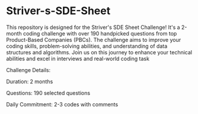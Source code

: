 # Striver-s-SDE-Sheet
This repository is designed for the Striver's SDE Sheet Challenge! It's a 2-month coding challenge with over 190 handpicked questions from top Product-Based Companies (PBCs). The challenge aims to improve your coding skills, problem-solving abilities, and understanding of data structures and algorithms. Join us on this journey to enhance your technical abilities and excel in interviews and real-world coding task


Challenge Details:

Duration: 2 months

Questions: 190 selected questions

Daily Commitment: 2-3 codes with comments

